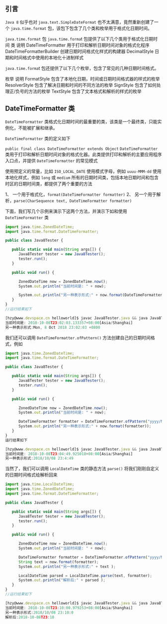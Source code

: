 

## 引言

`Java 8` 似乎也对 `java.text.SimpleDateFormat` 也不太满意，竟然重新创建了一个 `java.time.format` 包，该包下包含了几个类和枚举用于格式化日期时间。

`java.time.format` 包
`java.time.forma`t 包提供了以下几个类用于格式化日期时间
类 说明 DateTimeFormatter 用于打印和解析日期时间对象的格式化程序 DateTimeFormatterBuilder 创建日期时间格式化样式的构建器 DecimalStyle 日期和时间格式中使用的本地化十进制样式

`java.time.forma`t 包还提供了以下几个枚举，包含了常见的几种日期时间格式。

枚举 说明 FormatStyle 包含了本地化日期，时间或日期时间格式器的样式的枚举 ResolverStyle 包含了解决日期和时间的不同方法的枚举 SignStyle 包含了如何处理正/负号的方法的枚举 TextStyle 包含了文本格式和解析的样式的枚举

## DateTimeFormatter 类

`DateTimeFormatter` 类格式化日期时间的最重要的类，该类是一个最终类，只能实例化，不能被扩展和继承。

`DateTimeFormatter` 类的定义如下

`public final class DateTimeFormatter extends Object`
`DateTimeFormatter` 类用于打印和解析日期时间对象的格式化器。此类提供打印和解析的主要应用程序入口点，并提供 `DateTimeFormatter` 的常见模式

使用预定义的常量，比如 `ISO_LOCAL_DATE`
使用模式字母，例如 `uuuu-MMM-dd`
使用本地化样式，例如 `long` 或 `medium`
所有的日期时间类，包括本地日期时间和包含时区的日期时间类，都提供了两个重要的方法

1、 一个用于格式化，`format(DateTimeFormatter formatter)`
2、 另一个用于解析，`parse(CharSequence text, DateTimeFormatter formatter)`

下面，我们写几个示例来演示下这两个方法，并演示下如和使用 `DateTimeFormatter` 类

```js 
import java.time.ZonedDateTime;
import java.time.format.DateTimeFormatter;

public class Java8Tester {

   public static void main(String args[]) {
      Java8Tester tester = new Java8Tester();
      tester.run();
   }

   public void run() {

      ZonedDateTime now = ZonedDateTime.now();
      System.out.println("当前时间是: " + now);

      System.out.println("另一种表示形式:" + now.format(DateTimeFormatter.RFC_1123_DATE_TIME));
   }
}
//运行结果如下

[hzy@www.devspace.cn helloworld]$ javac Java8Tester.java && java Java8Tester
当前时间是: 2018-10-08T23:02:03.133357+08:00[Asia/Shanghai]
另一种表示形式:Mon, 8 Oct 2018 23:02:03 +0800
```

我们还可以调用 `DateTimeFormatter.ofPattern()` 方法创建自己的日期时间格式，例如

```js 
import java.time.ZonedDateTime;
import java.time.format.DateTimeFormatter;

public class Java8Tester {

   public static void main(String args[]) {
      Java8Tester tester = new Java8Tester();
      tester.run();
   }

   public void run() {

      ZonedDateTime now = ZonedDateTime.now();
      System.out.println("当前时间是: " + now);

      DateTimeFormatter formatter = DateTimeFormatter.ofPattern("yyyy/MM/dd H:m:s");
      System.out.println("另一种表示形式:" + now.format(formatter));
   }
}
运行结果如下

[hzy@www.devspace.cn helloworld]$ javac Java8Tester.java && java Java8Tester
当前时间是: 2018-10-08T23:04:49.925018+08:00[Asia/Shanghai]
另一种表示形式:2018/10/08 23:4:49
```

当然了，我们可以调用 `LocalDateTime` 类的静态方法 `parse()` 将我们刚刚自定义的日期时间格式给解析回来

```js 
import java.time.LocalDateTime;
import java.time.ZonedDateTime;
import java.time.format.DateTimeFormatter;

public class Java8Tester {

   public static void main(String args[]) {
      Java8Tester tester = new Java8Tester();
      tester.run();
   }

   public void run() {

      ZonedDateTime now = ZonedDateTime.now();
      System.out.println("当前时间是: " + now);

      DateTimeFormatter formatter = DateTimeFormatter.ofPattern("yyyy/MM/dd H:m:s");
      String text = now.format(formatter);
      System.out.println("另一种表示形式:" + text );

      LocalDateTime parsed = LocalDateTime.parse(text, formatter);
      System.out.println("解析后:" + parsed );
   }
}
//运行结果如下

[hzy@www.devspace.cn helloworld]$ javac Java8Tester.java && java Java8Tester
当前时间是: 2018-10-08T23:10:00.979253+08:00[Asia/Shanghai]
另一种表示形式:2018/10/08 23:10:0
解析后:2018-10-08T23:10
```

